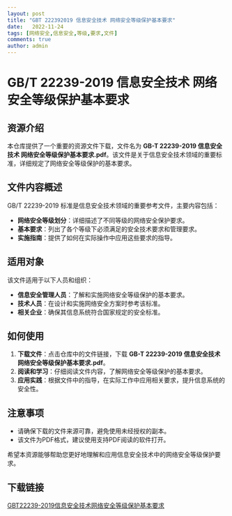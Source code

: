 ```yaml
---
layout: post
title: "GBT 222392019 信息安全技术 网络安全等级保护基本要求"
date:   2022-11-24
tags: [网络安全,信息安全,等级,要求,文件]
comments: true
author: admin
---
```

# GB/T 22239-2019 信息安全技术 网络安全等级保护基本要求

## 资源介绍

本仓库提供了一个重要的资源文件下载，文件名为 **GB-T 22239-2019 信息安全技术 网络安全等级保护基本要求.pdf**。该文件是关于信息安全技术领域的重要标准，详细规定了网络安全等级保护的基本要求。

## 文件内容概述

GB/T 22239-2019 标准是信息安全技术领域的重要参考文件，主要内容包括：

- **网络安全等级划分**：详细描述了不同等级的网络安全保护要求。
- **基本要求**：列出了各个等级下必须满足的安全技术要求和管理要求。
- **实施指南**：提供了如何在实际操作中应用这些要求的指导。

## 适用对象

该文件适用于以下人员和组织：

- **信息安全管理人员**：了解和实施网络安全等级保护的基本要求。
- **技术人员**：在设计和实施网络安全方案时参考该标准。
- **相关企业**：确保其信息系统符合国家规定的安全标准。

## 如何使用

1. **下载文件**：点击仓库中的文件链接，下载 **GB-T 22239-2019 信息安全技术 网络安全等级保护基本要求.pdf**。
2. **阅读和学习**：仔细阅读文件内容，了解网络安全等级保护的基本要求。
3. **应用实践**：根据文件中的指导，在实际工作中应用相关要求，提升信息系统的安全性。

## 注意事项

- 请确保下载的文件来源可靠，避免使用未经授权的副本。
- 该文件为PDF格式，建议使用支持PDF阅读的软件打开。

希望本资源能够帮助您更好地理解和应用信息安全技术中的网络安全等级保护要求。

## 下载链接

[GBT22239-2019信息安全技术网络安全等级保护基本要求](https://pan.quark.cn/s/190ebeece2a2)